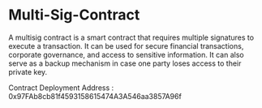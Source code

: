 # Multi-Sig-Contract
A multisig contract is a smart contract that requires multiple signatures to execute a transaction. It can be used for secure financial transactions, corporate governance, and access to sensitive information. It can also serve as a backup mechanism in case one party loses access to their private key.

Contract Deployment Address : 0x97FAb8cb81f4593158615474A3A546aa3857A96f
